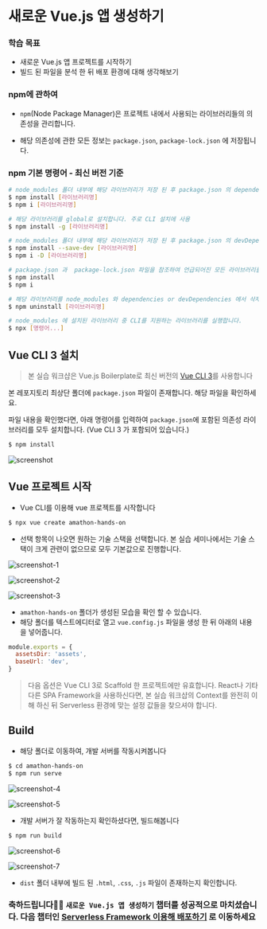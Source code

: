 # 새로운 Vue.js 앱 생성하기

### 학습 목표

- 새로운 Vue.js 앱 프로젝트를 시작하기
- 빌드 된 파일을 분석 한 뒤 배포 환경에 대해 생각해보기



### npm에 관하여

- `npm`(Node Package Manager)은 프로젝트 내에서 사용되는 라이브러리들의 의존성을 관리합니다.

- 해당 의존성에 관한 모든 정보는 `package.json`, `package-lock.json` 에 저장됩니다.

  

### npm 기본 명령어 - 최신 버전 기준

```bash
# node_modules 폴더 내부에 해당 라이브러리가 저장 된 후 package.json 의 dependencies 프로퍼티에 해당 항목의 메타 정보가 저장됩니다. (최신 버전 기준)
$ npm install [라이브러리명]
$ npm i [라이브러리명]

# 해당 라이브러리를 global로 설치합니다. 주로 CLI 설치에 사용
$ npm install -g [라이브러리명]

# node_modules 폴더 내부에 해당 라이브러리가 저장 된 후 package.json 의 devDependencies 프로퍼티에 해당 항목의 메타 정보가 저장됩니다.
$ npm install --save-dev [라이브러리명]
$ npm i -D [라이브러리명]

# package.json 과  package-lock.json 파일을 참조하여 언급되어진 모든 라이브러리를 node_modules 폴더 아래에 설치합니다.
$ npm install
$ npm i

# 해당 라이브러리를 node_modules 와 dependencies or devDependencies 에서 삭제합니다.
$ npm uninstall [라이브러리명]

# node_modules 에 설치된 라이브러리 중 CLI를 지원하는 라이브러리를 실행합니다.
$ npx [명령어...]
```



## Vue CLI 3 설치

> 본 실습 워크샵은 Vue.js Boilerplate로 최신 버전의 [Vue CLI 3](https://cli.vuejs.org)를 사용합니다

본 레포지토리 최상단 폴더에 `package.json` 파일이 존재합니다. 해당 파일을 확인하세요.

파일 내용을 확인했다면, 아래 명령어를 입력하여 `package.json`에 포함된 의존성 라이브러리를 모두 설치합니다. (Vue CLI 3 가 포함되어 있습니다.)

```bash
$ npm install
```



![screenshot](./images/screenshot-8.png)



## Vue 프로젝트 시작

- Vue CLI를 이용해 vue 프로젝트를 시작합니다

```bash
$ npx vue create amathon-hands-on
```

- 선택 항목이 나오면 원하는 기술 스택을 선택합니다. 본 실습 세미나에서는 기술 스택이 크게 관련이 없으므로 모두 기본값으로 진행합니다.

![screenshot-1](./images/screenshot-1.png)

![screenshot-2](./images/screenshot-2.png)

![screenshot-3](./images/screenshot-3.png)

- `amathon-hands-on` 폴더가 생성된 모습을 확인 할 수 있습니다.
- 해당 폴더를 텍스트에디터로 열고 `vue.config.js` 파일을 생성 한 뒤 아래의 내용을 넣어줍니다.

```javascript
module.exports = {
  assetsDir: 'assets',
  baseUrl: 'dev',
}
```

>다음 옵션은 Vue CLI 3로 Scaffold 한 프로젝트에만 유효합니다. React나 기타 다른 SPA Framework을 사용하신다면, 본 실습 워크샵의 Context를 완전히 이해 하신 뒤 Serverless 환경에 맞는 설정 값들을 찾으셔야 합니다.

## Build

- 해당 폴더로 이동하여, 개발 서버를 작동시켜봅니다

```bash
$ cd amathon-hands-on
$ npm run serve
```

![screenshot-4](./images/screenshot-4.png)

![screenshot-5](./images/screenshot-5.png)

- 개발 서버가 잘 작동하는지 확인하셨다면, 빌드해봅니다

```bash
$ npm run build
```

![screenshot-6](./images/screenshot-6.png)

![screenshot-7](./images/screenshot-7.png)

- `dist` 폴더 내부에 빌드 된 `.html`, `.css`, `.js` 파일이 존재하는지 확인합니다.



### 축하드립니다🎉🎉 `새로운 Vue.js 앱 생성하기` 챕터를 성공적으로 마치셨습니다. 다음 챕터인 [Serverless Framework 이용해 배포하기](../4_sls) 로 이동하세요